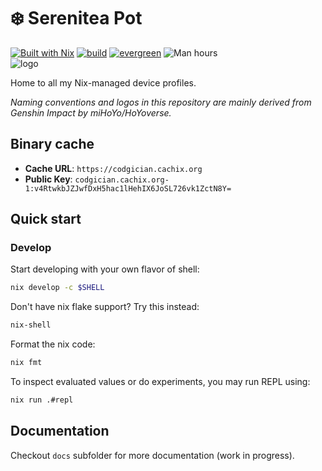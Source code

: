 # ❄️ Serenitea Pot

[![Built with Nix](https://img.shields.io/static/v1?logo=nixos&logoColor=white&label=&message=Built%20with%20Nix&color=41439a)](https://builtwithnix.org)
[![build](https://github.com/codgician/serenitea-pot/actions/workflows/build.yml/badge.svg)](https://github.com/codgician/serenitea-pot/actions/workflows/build.yml)
[![evergreen](https://github.com/codgician/serenitea-pot/actions/workflows/evergreen.yml/badge.svg)](https://github.com/codgician/serenitea-pot/actions/workflows/evergreen.yml)
![Man hours](https://manhours.aiursoft.cn/r/github.com/codgician/serenitea-pot.svg)  
![logo](https://github.com/codgician/serenitea-pot/assets/15964984/17d0e39c-9bee-4dd1-9aed-bb8d21f23daf)

Home to all my Nix-managed device profiles.

*Naming conventions and logos in this repository are mainly derived from Genshin Impact by miHoYo/HoYoverse.*

## Binary cache

- **Cache URL**: `https://codgician.cachix.org`
- **Public Key**: `codgician.cachix.org-1:v4RtwkbJZJwfDxH5hac1lHehIX6JoSL726vk1ZctN8Y=`

## Quick start

### Develop

Start developing with your own flavor of shell:

```bash
nix develop -c $SHELL
```

Don't have nix flake support? Try this instead:

```bash
nix-shell
```

Format the nix code:

```bash
nix fmt
```

To inspect evaluated values or do experiments, you may run REPL using:

```bash
nix run .#repl
```

## Documentation

Checkout `docs` subfolder for more documentation (work in progress).
